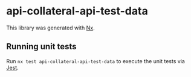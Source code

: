 # api-collateral-api-test-data

This library was generated with [Nx](https://nx.dev).

## Running unit tests

Run `nx test api-collateral-api-test-data` to execute the unit tests via [Jest](https://jestjs.io).
